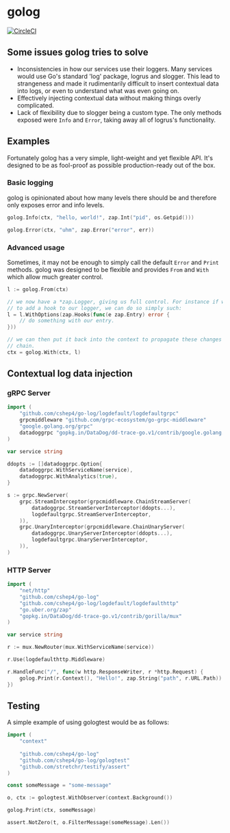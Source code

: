 # golog
[![CircleCI](https://circleci.com/bb/curvecard/golog.svg?style=svg&circle-token=647ca9102ee21dc4ad4e2415cd04159b202f1e23)](https://circleci.com/bb/curvecard/golog)

## Some issues golog tries to solve
* Inconsistencies in how our services use their loggers. Many services would use
Go's standard 'log' package, logrus and slogger. This lead to strangeness and 
made it rudimentarily difficult to insert contextual data into logs, or even to
understand what was even going on.
* Effectively injecting contextual data without making things overly
complicated.
* Lack of flexibility due to slogger being a custom type. The only methods
exposed were `Info` and `Error`, taking away all of logrus's functionality.

## Examples
Fortunately golog has a very simple, light-weight and yet flexible API. It's
designed to be as fool-proof as possible production-ready out of the box.

### Basic logging
golog is opinionated about how many levels there should be and therefore only
exposes error and info levels.

```go
golog.Info(ctx, "hello, world!", zap.Int("pid", os.Getpid()))

golog.Error(ctx, "uhm", zap.Error("error", err))
```

### Advanced usage
Sometimes, it may not be enough to simply call the default `Error` and `Print`
methods. golog was designed to be flexible and provides `From` and `With`
which allow much greater control.

```go
l := golog.From(ctx)

// we now have a *zap.Logger, giving us full control. For instance if we wanted
// to add a hook to our logger, we can do so simply such:
l = l.WithOptions(zap.Hooks(func(e zap.Entry) error {
	// do something with our entry.
}))

// we can then put it back into the context to propagate these changes down the
// chain.
ctx = golog.With(ctx, l)
```

## Contextual log data injection

### gRPC Server
```go
import (
	"github.com/cshep4/go-log/logdefault/logdefaultgrpc"
	grpcmiddleware "github.com/grpc-ecosystem/go-grpc-middleware"
	"google.golang.org/grpc"
	datadoggrpc "gopkg.in/DataDog/dd-trace-go.v1/contrib/google.golang.org/grpc"
)

var service string

ddopts := []datadoggrpc.Option{
	datadoggrpc.WithServiceName(service),
	datadoggrpc.WithAnalytics(true),
}

s := grpc.NewServer(
	grpc.StreamInterceptor(grpcmiddleware.ChainStreamServer(
		datadoggrpc.StreamServerInterceptor(ddopts...),
		logdefaultgrpc.StreamServerInterceptor,
	)),
	grpc.UnaryInterceptor(grpcmiddleware.ChainUnaryServer(
		datadoggrpc.UnaryServerInterceptor(ddopts...),
		logdefaultgrpc.UnaryServerInterceptor,
	)),
)
```

### HTTP Server
```go
import (
	"net/http"
	"github.com/cshep4/go-log"
	"github.com/cshep4/go-log/logdefault/logdefaulthttp"
	"go.uber.org/zap"
	"gopkg.in/DataDog/dd-trace-go.v1/contrib/gorilla/mux"
)

var service string

r := mux.NewRouter(mux.WithServiceName(service))

r.Use(logdefaulthttp.Middleware)

r.HandleFunc("/", func(w http.ResponseWriter, r *http.Request) {
	golog.Print(r.Context(), "Hello!", zap.String("path", r.URL.Path))
})
```

## Testing
A simple example of using gologtest would be as follows:

```go
import (
	"context"
	
	"github.com/cshep4/go-log"
	"github.com/cshep4/go-log/gologtest"
	"github.com/stretchr/testify/assert"
)

const someMessage = "some-message"

o, ctx := gologtest.WithObserver(context.Background())

golog.Print(ctx, someMessage)

assert.NotZero(t, o.FilterMessage(someMessage).Len())
``` 
